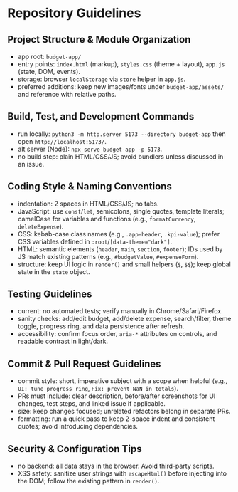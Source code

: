# Repository Guidelines

## Project Structure & Module Organization
- app root: `budget-app/`
- entry points: `index.html` (markup), `styles.css` (theme + layout), `app.js` (state, DOM, events).
- storage: browser `localStorage` via `store` helper in `app.js`.
- preferred additions: keep new images/fonts under `budget-app/assets/` and reference with relative paths.

## Build, Test, and Development Commands
- run locally: `python3 -m http.server 5173 --directory budget-app` then open `http://localhost:5173/`.
- alt server (Node): `npx serve budget-app -p 5173`.
- no build step: plain HTML/CSS/JS; avoid bundlers unless discussed in an issue.

## Coding Style & Naming Conventions
- indentation: 2 spaces in HTML/CSS/JS; no tabs.
- JavaScript: use `const`/`let`, semicolons, single quotes, template literals; camelCase for variables and functions (e.g., `formatCurrency`, `deleteExpense`).
- CSS: kebab-case class names (e.g., `.app-header`, `.kpi-value`); prefer CSS variables defined in `:root`/`[data-theme="dark"]`.
- HTML: semantic elements (`header`, `main`, `section`, `footer`); IDs used by JS match existing patterns (e.g., `#budgetValue`, `#expenseForm`).
- structure: keep UI logic in `render()` and small helpers (`$`, `$$`); keep global state in the `state` object.

## Testing Guidelines
- current: no automated tests; verify manually in Chrome/Safari/Firefox.
- sanity checks: add/edit budget, add/delete expense, search/filter, theme toggle, progress ring, and data persistence after refresh.
- accessibility: confirm focus order, `aria-*` attributes on controls, and readable contrast in light/dark.

## Commit & Pull Request Guidelines
- commit style: short, imperative subject with a scope when helpful (e.g., `UI: tune progress ring`, `Fix: prevent NaN in totals`).
- PRs must include: clear description, before/after screenshots for UI changes, test steps, and linked issue if applicable.
- size: keep changes focused; unrelated refactors belong in separate PRs.
- formatting: run a quick pass to keep 2-space indent and consistent quotes; avoid introducing dependencies.

## Security & Configuration Tips
- no backend: all data stays in the browser. Avoid third-party scripts.
- XSS safety: sanitize user strings with `escapeHtml()` before injecting into the DOM; follow the existing pattern in `render()`.
